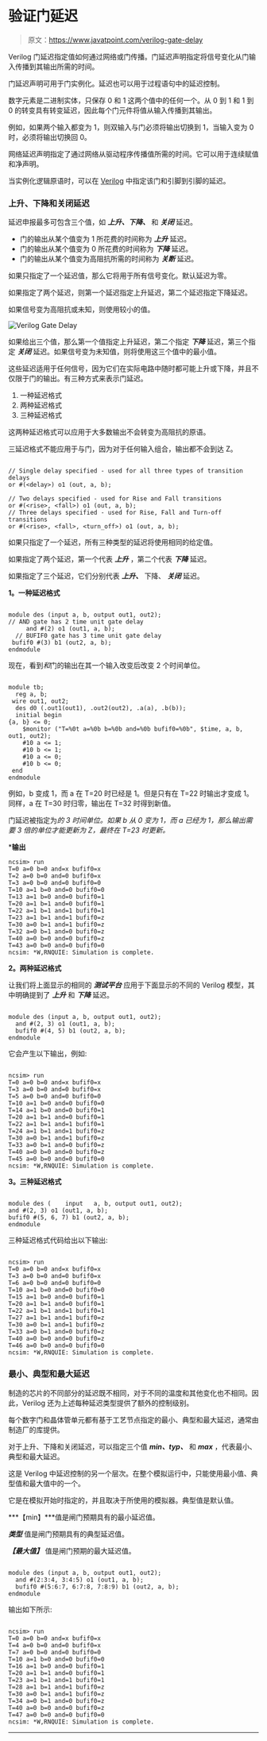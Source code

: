 # 验证门延迟

> 原文：<https://www.javatpoint.com/verilog-gate-delay>

Verilog 门延迟指定值如何通过网络或门传播。门延迟声明指定将信号变化从门输入传播到其输出所需的时间。

门延迟声明可用于门实例化。延迟也可以用于过程语句中的延迟控制。

数字元素是二进制实体，只保存 0 和 1 这两个值中的任何一个。从 0 到 1 和 1 到 0 的转变具有转变延迟，因此每个门元件将值从输入传播到其输出。

例如，如果两个输入都变为 1，则双输入与门必须将输出切换到 1，当输入变为 0 时，必须将输出切换回 0。

网络延迟声明指定了通过网络从驱动程序传播值所需的时间。它可以用于连续赋值和净声明。

当实例化逻辑原语时，可以在 [Verilog](https://www.javatpoint.com/verilog) 中指定该门和引脚到引脚的延迟。

### 上升、下降和关闭延迟

延迟申报最多可包含三个值，如 ***上升、下降、*** 和 ***关闭*** 延迟。

*   门的输出从某个值变为 1 所花费的时间称为 ***上升*** 延迟。
*   门的输出从某个值变为 0 所花费的时间称为 ***下降*** 延迟。
*   门的输出从某个值变为高阻抗所需的时间称为 ***关断*** 延迟。

如果只指定了一个延迟值，那么它将用于所有信号变化。默认延迟为零。

如果指定了两个延迟，则第一个延迟指定上升延迟，第二个延迟指定下降延迟。

如果信号变为高阻抗或未知，则使用较小的值。

![Verilog Gate Delay](img/0e5edf50f7778fb3a4df7f8433da02fc.png)

如果给出三个值，那么第一个值指定上升延迟，第二个指定 ***下降*** 延迟，第三个指定 ***关闭*** 延迟。如果信号变为未知值，则将使用这三个值中的最小值。

这些延迟适用于任何信号，因为它们在实际电路中随时都可能上升或下降，并且不仅限于门的输出。有三种方式来表示门延迟。

1.  一种延迟格式
2.  两种延迟格式
3.  三种延迟格式

这两种延迟格式可以应用于大多数输出不会转变为高阻抗的原语。

三延迟格式不能应用于与门，因为对于任何输入组合，输出都不会到达 Z。

```

// Single delay specified - used for all three types of transition delays
or #(<delay>) o1 (out, a, b);

// Two delays specified - used for Rise and Fall transitions
or #(<rise>, <fall>) o1 (out, a, b);
// Three delays specified - used for Rise, Fall and Turn-off transitions
or #(<rise>, <fall>, <turn_off>) o1 (out, a, b);

```

如果只指定了一个延迟，所有三种类型的延迟将使用相同的给定值。

如果指定了两个延迟，第一个代表 ***上升*** ，第二个代表 ***下降*** 延迟。

如果指定了三个延迟，它们分别代表 ***上升、*** 下降、 ***关闭*** 延迟。

**1。一种延迟格式**

```

module des (input a, b, output out1, out2);
// AND gate has 2 time unit gate delay 	
     and #(2) o1 (out1, a, b);
  // BUFIF0 gate has 3 time unit gate delay
 bufif0 #(3) b1 (out2, a, b);
endmodule

```

现在，看到*和*门的输出在其一个输入改变后改变 2 个时间单位。

```

module tb;
  reg a, b;
 wire out1, out2;
  des d0 (.out1(out1), .out2(out2), .a(a), .b(b));
  initial begin
{a, b} <= 0;
    $monitor ("T=%0t a=%0b b=%0b and=%0b bufif0=%0b", $time, a, b, out1, out2);
    #10 a <= 1;
    #10 b <= 1;
    #10 a <= 0;
    #10 b <= 0;
 end
endmodule

```

例如，b 变成 1，而 a 在 T=20 时已经是 1。但是只有在 T=22 时输出才变成 1。同样，a 在 T=30 时归零，输出在 T=32 时得到新值。

门延迟被指定为*的 3 时间单位。如果 b 从 0 变为 1，而 a 已经为 1，那么输出需要 3 倍的单位才能更新为 Z，最终在 T=23 时更新。*

 ***输出**

```
ncsim> run
T=0 a=0 b=0 and=x bufif0=x
T=2 a=0 b=0 and=0 bufif0=x
T=3 a=0 b=0 and=0 bufif0=0
T=10 a=1 b=0 and=0 bufif0=0
T=13 a=1 b=0 and=0 bufif0=1
T=20 a=1 b=1 and=0 bufif0=1
T=22 a=1 b=1 and=1 bufif0=1
T=23 a=1 b=1 and=1 bufif0=z
T=30 a=0 b=1 and=1 bufif0=z
T=32 a=0 b=1 and=0 bufif0=z
T=40 a=0 b=0 and=0 bufif0=z
T=43 a=0 b=0 and=0 bufif0=0
ncsim: *W,RNQUIE: Simulation is complete.

```

**2。两种延迟格式**

让我们将上面显示的相同的 ***测试平台*** 应用于下面显示的不同的 Verilog 模型，其中明确提到了 ***上升*** 和 ***下降*** 延迟。

```

module des (input a, b, output out1, out2);
  and #(2, 3) o1 (out1, a, b);
  bufif0 #(4, 5) b1 (out2, a, b);
endmodule 

```

它会产生以下输出，例如:

```

ncsim> run
T=0 a=0 b=0 and=x bufif0=x
T=3 a=0 b=0 and=0 bufif0=x
T=5 a=0 b=0 and=0 bufif0=0
T=10 a=1 b=0 and=0 bufif0=0
T=14 a=1 b=0 and=0 bufif0=1
T=20 a=1 b=1 and=0 bufif0=1
T=22 a=1 b=1 and=1 bufif0=1
T=24 a=1 b=1 and=1 bufif0=z
T=30 a=0 b=1 and=1 bufif0=z
T=33 a=0 b=1 and=0 bufif0=z
T=40 a=0 b=0 and=0 bufif0=z
T=45 a=0 b=0 and=0 bufif0=0
ncsim: *W,RNQUIE: Simulation is complete.

```

**3。三种延迟格式**

```

module des (	input 	a, b, output out1, out2);
and #(2, 3) o1 (out1, a, b);
bufif0 #(5, 6, 7) b1 (out2, a, b);
endmodule

```

三种延迟格式代码给出以下输出:

```

ncsim> run
T=0 a=0 b=0 and=x bufif0=x
T=3 a=0 b=0 and=0 bufif0=x
T=6 a=0 b=0 and=0 bufif0=0
T=10 a=1 b=0 and=0 bufif0=0
T=15 a=1 b=0 and=0 bufif0=1
T=20 a=1 b=1 and=0 bufif0=1
T=22 a=1 b=1 and=1 bufif0=1
T=27 a=1 b=1 and=1 bufif0=z
T=30 a=0 b=1 and=1 bufif0=z
T=33 a=0 b=1 and=0 bufif0=z
T=40 a=0 b=0 and=0 bufif0=z
T=46 a=0 b=0 and=0 bufif0=0
ncsim: *W,RNQUIE: Simulation is complete.

```

### 最小、典型和最大延迟

制造的芯片的不同部分的延迟既不相同，对于不同的温度和其他变化也不相同。因此，Verilog 还为上述每种延迟类型提供了额外的控制级别。

每个数字门和晶体管单元都有基于工艺节点指定的最小、典型和最大延迟，通常由制造厂的库提供。

对于上升、下降和关闭延迟，可以指定三个值 ***min、typ、*** 和 ***max*** ，代表最小、典型和最大延迟。

这是 Verilog 中延迟控制的另一个层次。在整个模拟运行中，只能使用最小值、典型值和最大值中的一个。

它是在模拟开始时指定的，并且取决于所使用的模拟器。典型值是默认值。

***【min】***值是闸门预期具有的最小延迟值。

***类型*** 值是闸门预期具有的典型延迟值。

***【最大值】*** 值是闸门预期的最大延迟值。

```

module des (input a, b, output out1, out2);
  and #(2:3:4, 3:4:5) o1 (out1, a, b);
  bufif0 #(5:6:7, 6:7:8, 7:8:9) b1 (out2, a, b);
endmodule

```

输出如下所示:

```

ncsim> run
T=0 a=0 b=0 and=x bufif0=x
T=4 a=0 b=0 and=0 bufif0=x
T=7 a=0 b=0 and=0 bufif0=0
T=10 a=1 b=0 and=0 bufif0=0
T=16 a=1 b=0 and=0 bufif0=1
T=20 a=1 b=1 and=0 bufif0=1
T=23 a=1 b=1 and=1 bufif0=1
T=28 a=1 b=1 and=1 bufif0=z
T=30 a=0 b=1 and=1 bufif0=z
T=34 a=0 b=1 and=0 bufif0=z
T=40 a=0 b=0 and=0 bufif0=z
T=47 a=0 b=0 and=0 bufif0=0
ncsim: *W,RNQUIE: Simulation is complete.

```

* * **